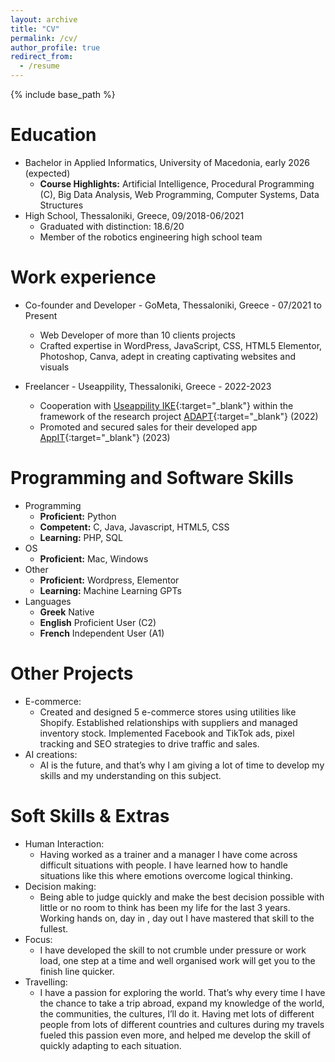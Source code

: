 ```yaml
---
layout: archive
title: "CV"
permalink: /cv/
author_profile: true
redirect_from:
  - /resume
---
```



{% include base_path %}

Education
======
* Bachelor in Applied Informatics, University of Macedonia, early 2026 (expected)
  * <b>Course Highlights:</b> Artificial Intelligence, Procedural Programming (C), Big Data Analysis, Web Programming, Computer Systems, Data Structures
* High School, Thessaloniki, Greece, 09/2018-06/2021
  * Graduated with distinction: 18.6/20
  * Member of the robotics engineering high school team


Work experience
======
* Co-founder and Developer - GoMeta, Thessaloniki, Greece - 07/2021 to Present
  * Web Developer of more than 10 clients projects
  * Crafted expertise in WordPress, JavaScript, CSS, HTML5 Elementor, Photoshop, Canva, adept in creating captivating websites and visuals

* Freelancer - Useappility, Thessaloniki, Greece - 2022-2023
  * Cooperation with [Useappility IKE](https://useappility.com){:target="_blank"} within the framework of the research project [ADAPT](https://useappility.com/en/adapt_app/){:target="_blank"} (2022)
  * Promoted and secured sales for their developed app [AppIT](https://appit.info){:target="_blank"} (2023)
  


  
Programming and Software Skills
======
* Programming
  * <b>Proficient:</b> Python
  * <b>Competent:</b> C, Java, Javascript, HTML5, CSS
  * <b>Learning:</b> PHP, SQL
* OS
  * <b>Proficient:</b> Mac, Windows
* Other
  * <b>Proficient:</b> Wordpress, Elementor
  * <b>Learning:</b> Machine Learning GPTs
* Languages
  * <b>Greek</b> Native
  * <b>English</b> Proficient User (C2)
  * <b>French</b> Independent User (A1)

 


Other Projects
======
* E-commerce:
  * Created and designed 5 e-commerce stores using utilities like Shopify. Established relationships with suppliers and managed inventory stock. Implemented Facebook and TikTok ads, pixel tracking and SEO strategies to drive traffic and sales.
* AI creations:
  * AI is the future, and that’s why I am giving a lot of time to develop my skills and my understanding on this subject. 



Soft Skills & Extras
======
* Human Interaction:
  * Having worked as a trainer and a manager I have come across difficult situations with people. I have learned how to handle situations like this where emotions overcome logical thinking.
* Decision making:
  * Being able to judge quickly and make the best decision possible with little or no room to think has been my life for the last 3 years. Working hands on, day in , day out I have mastered that skill to the fullest.
* Focus: 
  * I have developed the skill to not crumble under pressure or work load, one step at a time and well organised work will get you to the finish line quicker.
* Travelling:
  * I have a passion for exploring the world. That’s why every time I have the chance to take a trip abroad, expand my knowledge of the world, the communities, the cultures, I’ll do it. Having met lots of different people from lots of different countries and cultures during my travels fueled this passion even more, and helped me develop the skill of quickly adapting to each situation.
